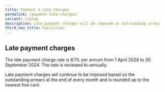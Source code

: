 ```yaml
---
title: Payment & Late Charges
permalink: /payment-late-charges/
variant: tiptap
description: Late payment charges will be imposed on outstanding arrears.
third_nav_title: Facilities
---
```

<h2>Late payment charges</h2>
<p></p>
<p></p>
<p>The late payment charge rate is 8.1% per annum from 1 April 2024 to 30
September 2024. The rate is reviewed bi-annually.</p>
<p>Late payment charges will continue to be imposed based on the outstanding
arrears at the end of every month and is rounded up to the nearest five
cent.</p>
<p></p>